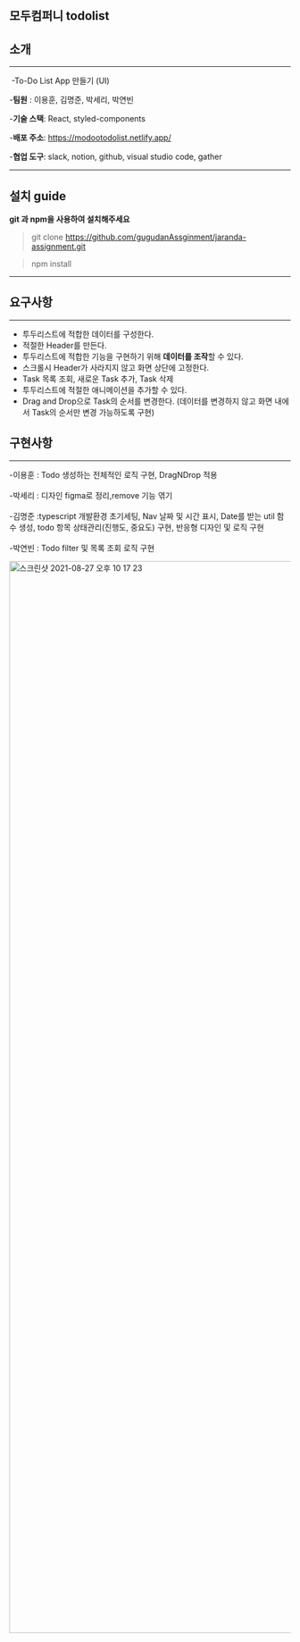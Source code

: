 ## 모두컴퍼니 todolist

## 소개
***
​    -To-Do List App 만들기 (UI)

-**팀원** : 이용훈, 김명준, 박세리, 박연빈

-**기술 스택**: React, styled-components

-**배포 주소**: https://modootodolist.netlify.app/

-**협업 도구**: slack, notion, github, visual studio code, gather

------

## 설치 guide

**git 과 npm을 사용하여 설치해주세요**

> git clone https://github.com/gugudanAssginment/jaranda-assignment.git

> npm install

------

## 요구사항
***
- 투두리스트에 적합한 데이터를 구성한다.
- 적절한 Header를 만든다.
- 투두리스트에 적합한 기능을 구현하기 위해 **데이터를 조작**할 수 있다.
- 스크롤시 Header가 사라지지 않고 화면 상단에 고정한다.
- Task 목록 조회, 새로운 Task 추가, Task 삭제
- 투두리스트에 적절한 애니메이션을 추가할 수 있다.
- Drag and Drop으로 Task의 순서를 변경한다.
(데이터를 변경하지 않고 화면 내에서 Task의 순서만 변경 가능하도록 구현)

## 구현사항
***

-이용훈 : Todo 생성하는 전체적인 로직 구현, DragNDrop 적용 <br/>
<br/>
-박세리 : 디자인 figma로 정리,remove 기능 엮기<br/>
<br/>
-김명준 :typescript 개발환경 초기세팅, Nav 날짜 및 시간 표시, Date를 받는 util 함수 생성, todo 항목 상태관리(진행도, 중요도) 구현, 반응형 디자인 및 로직 구현<br/>
<br/>
-박연빈 : Todo filter 및 목록 조회 로직 구현<br/>


<img width="1920" alt="스크린샷 2021-08-27 오후 10 17 23" src="https://user-images.githubusercontent.com/76652614/131133625-885163e7-b454-4909-bd18-cbc2c1c49e44.png">



